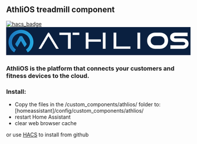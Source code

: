 ## AthliOS treadmill component
[![hacs_badge](https://img.shields.io/badge/HACS-Default-orange.svg)](https://github.com/custom-components/hacs)
<a href="https://www.athlios.com/" ><img src="https://github.com/firkeuf/athlios/raw/master/img/athlios_logo.png"></a>

### AthliOS is the platform that connects your customers and fitness devices to the cloud.


### Install:
- Copy the files in the /custom_components/athlios/ folder to: [homeassistant]/config/custom_components/athlios/
- restart Home Assistant
- clear web browser cache

or use <a href="https://hacs.xyz/">HACS</a> to install from github